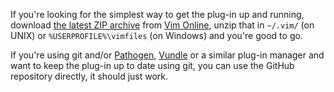 If you're looking for the simplest way to get the plug-in up and running, download [the latest ZIP archive](http://peterodding.com/code/vim/downloads/colorscheme-switcher.zip) from [Vim Online](http://www.vim.org/scripts/script.php?script_id=4586), unzip that in `~/.vim/` (on UNIX) or `%USERPROFILE%\vimfiles` (on Windows) and you're good to go.

If you're using git and/or [Pathogen](http://www.vim.org/scripts/script.php?script_id=2332), [Vundle](https://github.com/gmarik/vundle) or a similar plug-in manager and want to keep the plug-in up to date using git, you can use the GitHub repository directly, it should just work.

